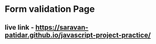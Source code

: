 # Form validation Page 

## live link - https://saravan-patidar.github.io/javascript-project-practice/
